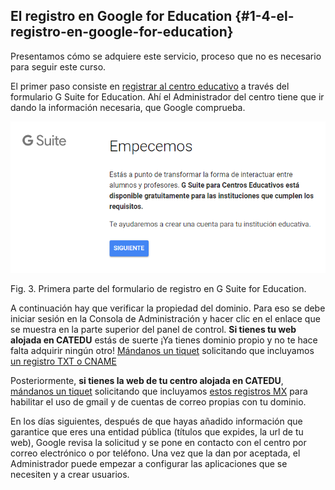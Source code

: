 ## El registro en Google for Education {#1-4-el-registro-en-google-for-education}

Presentamos cómo se adquiere este servicio, proceso que no es necesario para seguir este curso.

El primer paso consiste en [registrar al centro educativo](https://support.google.com/a/answer/2856827?hl%3Des) a través del formulario G Suite for Education. Ahí el Administrador del centro tiene que ir dando la información necesaria, que Google comprueba.

![](https://raw.githubusercontent.com/catedu/google-classroom-2018/master/images/image43.png)

Fig. 3\. Primera parte del formulario de registro en G Suite for Education.

A continuación hay que verificar la propiedad del dominio. Para eso se debe iniciar sesión en la Consola de Administración y hacer clic en el enlace que se muestra en la parte superior del panel de control. **Si tienes tu web alojada en CATEDU** estás de suerte ¡Ya tienes dominio propio y no te hace falta adquirir ningún otro! [Mándanos un tiquet](http://soporte.catedu.es) solicitando que incluyamos [un registro TXT o CNAME](https://support.google.com/a/answer/1389735?hl=es&ref_topic=4487770)

Posteriormente, **si tienes la web de tu centro alojada en CATEDU**, [mándanos un tiquet](http://soporte.catedu.es) solicitando que incluyamos [estos registros MX](https://support.google.com/a/answer/74112?hl=es) para habilitar el uso de gmail y de cuentas de correo propias con tu dominio.

En los días siguientes, después de que hayas añadido información que garantice que eres una entidad pública (títulos que expides, la url de tu web), Google revisa la solicitud y se pone en contacto con el centro por correo electrónico o por teléfono. Una vez que la dan por aceptada, el Administrador puede empezar a configurar las aplicaciones que se necesiten y a crear usuarios.